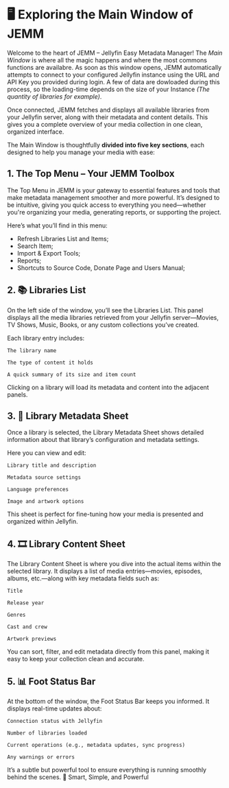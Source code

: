 # 🖥️ Exploring the Main Window of JEMM

Welcome to the heart of JEMM – Jellyfin Easy Metadata Manager! The *Main Window* is where all the magic happens and where the most commons functions are availabre. As soon as this window opens, JEMM automatically attempts to connect to your configured Jellyfin instance using the URL and API Key you provided during login. A few of data are dowloaded during this process, so the loading-time depends on the size of your Instance *(The quantity of libraries for example)*.

Once connected, JEMM fetches and displays all available libraries from your Jellyfin server, along with their metadata and content details. This gives you a complete overview of your media collection in one clean, organized interface.

The Main Window is thoughtfully **divided into five key sections**, each designed to help you manage your media with ease:

## 1. The Top Menu – Your JEMM Toolbox ##

The Top Menu in JEMM is your gateway to essential features and tools that make metadata management smoother and more powerful. It’s designed to be intuitive, giving you quick access to everything you need—whether you're organizing your media, generating reports, or supporting the project.

Here’s what you’ll find in this menu:
 - Refresh Libraries List and Items;
 - Search Item;
 - Import & Export Tools;
 - Reports;
 - Shortcuts to Source Code, Donate Page and Users Manual;

## 2. 📚 Libraries List ##

On the left side of the window, you’ll see the Libraries List. This panel displays all the media libraries retrieved from your Jellyfin server—Movies, TV Shows, Music, Books, or any custom collections you’ve created.

Each library entry includes:

    The library name

    The type of content it holds

    A quick summary of its size and item count

Clicking on a library will load its metadata and content into the adjacent panels.

## 3. 📝 Library Metadata Sheet ##

Once a library is selected, the Library Metadata Sheet shows detailed information about that library’s configuration and metadata settings.

Here you can view and edit:

    Library title and description

    Metadata source settings

    Language preferences

    Image and artwork options

This sheet is perfect for fine-tuning how your media is presented and organized within Jellyfin.

## 4. 🎞️ Library Content Sheet ##

The Library Content Sheet is where you dive into the actual items within the selected library. It displays a list of media entries—movies, episodes, albums, etc.—along with key metadata fields such as:

    Title

    Release year

    Genres

    Cast and crew

    Artwork previews

You can sort, filter, and edit metadata directly from this panel, making it easy to keep your collection clean and accurate.

## 5. 📊 Foot Status Bar ##

At the bottom of the window, the Foot Status Bar keeps you informed. It displays real-time updates about:

    Connection status with Jellyfin

    Number of libraries loaded

    Current operations (e.g., metadata updates, sync progress)

    Any warnings or errors

It’s a subtle but powerful tool to ensure everything is running smoothly behind the scenes.
🧠 Smart, Simple, and Powerful

